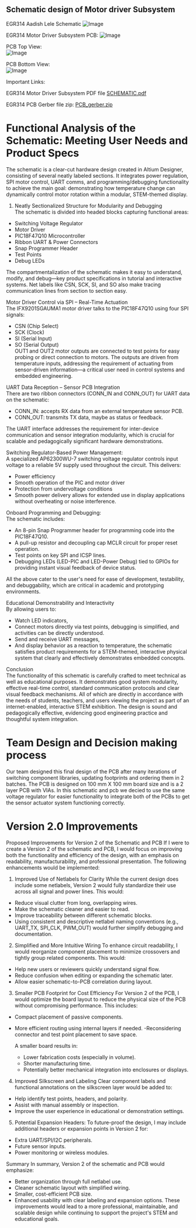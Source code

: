 
## Schematic design of Motor driver Subsystem

EGR314 Aadish Lele Schematic
![Image](https://github.com/user-attachments/assets/c7163d30-6a1a-4427-86f4-89c7ff576e49)

EGR314 Motor Driver Subsystem PCB:
![Image](https://github.com/user-attachments/assets/8655c729-7e94-434b-9340-f5c528838998)

PCB Top View:  
![Image](https://github.com/user-attachments/assets/46d92fa4-020f-4745-baa7-ae3f704e8539)

PCB Bottom View:  
![Image](https://github.com/user-attachments/assets/e3679142-1249-4cea-b62b-174048852221)

Important Links:  

EGR314 Motor Driver Subsystem PDF file
[SCHEMATIC.pdf](https://github.com/user-attachments/files/19829832/SCHEMATIC.pdf)

EGR314 PCB Gerber file zip:
[PCB_gerber.zip](https://github.com/user-attachments/files/20045509/PCB_gerber.zip)


# Functional Analysis of the Schematic: Meeting User Needs and Product Specs
The schematic is a clear-cut hardware design created in Altium Designer, consisting of several neatly labeled sections. It integrates power regulation, SPI motor control, UART comms, and programming/debugging functionality to achieve the main goal: demonstrating how temperature change can dynamically control motor rotation within a modular, STEM-themed display.  

1. Neatly Sectionalized Structure for Modularity and Debugging  
The schematic is divided into headed blocks capturing functional areas:  
- Switching Voltage Regulator  
- Motor Driver  
- PIC18F47Q10 Microcontroller  
- Ribbon UART & Power Connectors  
- Snap Programmer Header  
- Test Points  
- Debug LEDs
  
The compartmentalization of the schematic makes it easy to understand, modify, and debug—key product specifications in tutorial and interactive systems. Net labels like CSN, SCK, SI, and SO also make tracing communication lines from section to section easy.  

Motor Driver Control via SPI – Real-Time Actuation  
The IFX9201SGAUMA1 motor driver talks to the PIC18F47Q10 using four SPI signals:
- CSN (Chip Select)  
- SCK (Clock)  
- SI (Serial Input)  
- SO (Serial Output)  
OUT1 and OUT2 motor outputs are connected to test points for easy probing or direct connection to motors. The outputs are driven from temperature inputs, addressing the requirement of actuating from sensor-driven information—a critical user need in control systems and embedded engineering.  

UART Data Reception – Sensor PCB Integration  
There are two ribbon connectors (CONN_IN and CONN_OUT) for UART data on the schematic:  
- CONN_IN: accepts RX data from an external temperature sensor PCB.  
- CONN_OUT: transmits TX data, maybe as status or feedback.  

The UART interface addresses the requirement for inter-device communication and sensor integration modularity, which is crucial for scalable and pedagogically significant hardware demonstrations.  

Switching Regulator-Based Power Management:    
A specialized AP62300WU-7 switching voltage regulator controls input voltage to a reliable 5V supply used throughout the circuit. This delivers:
- Power efficiency
- Smooth operation of the PIC and motor driver
- Protection from undervoltage conditions
- Smooth power delivery allows for extended use in display applications without overheating or noise interference.

Onboard Programming and Debugging:  
The schematic includes:  
- An 8-pin Snap Programmer header for programming code into the PIC18F47Q10.  
- A pull-up resistor and decoupling cap MCLR circuit for proper reset operation.  
- Test points on key SPI and ICSP lines.  
- Debugging LEDs (LED-PIC and LED-Power Debug) tied to GPIOs for providing instant visual feedback of device status.  

All the above cater to the user's need for ease of development, testability, and debuggability, which are critical in academic and prototyping environments.

Educational Demonstrability and Interactivity  
By allowing users to:
- Watch LED indicators,
- Connect motors directly via test points, debugging is simplified, and activities can be directly understood.
- Send and receive UART messages,
- And display behavior as a reaction to temperature, the schematic satisfies product requirements for a STEM-themed, interactive physical system that clearly and effectively demonstrates embedded concepts.  

Conclusion  
The functionality of this schematic is carefully crafted to meet technical as well as educational purposes. It demonstrates good system modularity, effective real-time control, standard communication protocols and clear visual feedback mechanisms. All of which are directly in accordance with the needs of students, teachers, and users viewing the project as part of an internet-enabled, interactive STEM exhibition. The design is sound and pedagogically effective, evidencing good engineering practice and thoughtful system integration.  

# Team Design and Decision making process
Our team designed this final design of the PCB after many iterations of switching component libraries, updating footprints and ordering them in 2 batches. The PCB is designed on 100 mm X 100 mm board size and is a 2 layer PCB with VIAs. In this schematic and pcb we decied to use the same voltage regulator for easier functionality to integrate both of the PCBs to get the sensor actuator system functioning correctly.


# Version 2.0 Improvements
Proposed Improvements for Version 2 of the Schematic and PCB
If I were to create a Version 2 of the schematic and PCB, I would focus on improving both the functionality and efficiency of the design, with an emphasis on readability, manufacturability, and professional presentation. The following enhancements would be implemented:

1. Improved Use of Netlabels for Clarity
While the current design does include some netlabels, Version 2 would fully standardize their use across all signal and power lines. This would:
- Reduce visual clutter from long, overlapping wires.
- Make the schematic cleaner and easier to read.
- Improve traceability between different schematic blocks.
- Using consistent and descriptive netlabel naming conventions (e.g., UART_TX, SPI_CLK, PWM_OUT) would further simplify debugging and documentation.

2. Simplified and More Intuitive Wiring
To enhance circuit readability, I would reorganize component placement to minimize crossovers and tightly group related components. This would:
- Help new users or reviewers quickly understand signal flow.
- Reduce confusion when editing or expanding the schematic later.
- Allow easier schematic-to-PCB correlation during layout.

3. Smaller PCB Footprint for Cost Efficiency
For Version 2 of the PCB, I would optimize the board layout to reduce the physical size of the PCB without compromising performance. This includes:
- Compact placement of passive components.
- More efficient routing using internal layers if needed.
 -Reconsidering connector and test point placement to save space.

  A smaller board results in:
  - Lower fabrication costs (especially in volume).
  - Shorter manufacturing time.
  - Potentially better mechanical integration into enclosures or displays.

4. Improved Silkscreen and Labeling
Clear component labels and functional annotations on the silkscreen layer would be added to:
- Help identify test points, headers, and polarity.
- Assist with manual assembly or inspection.
- Improve the user experience in educational or demonstration settings.

5. Potential Expansion Headers:
To future-proof the design, I may include additional headers or expansion points in Version 2 for:
- Extra UART/SPI/I2C peripherals.
- Future sensor inputs.
- Power monitoring or wireless modules.

Summary
In summary, Version 2 of the schematic and PCB would emphasize:
- Better organization through full netlabel use.
- Cleaner schematic layout with simplified wiring.
- Smaller, cost-efficient PCB size.
- Enhanced usability with clear labeling and expansion options.
These improvements would lead to a more professional, maintainable, and scalable design while continuing to support the project's STEM and educational goals.

